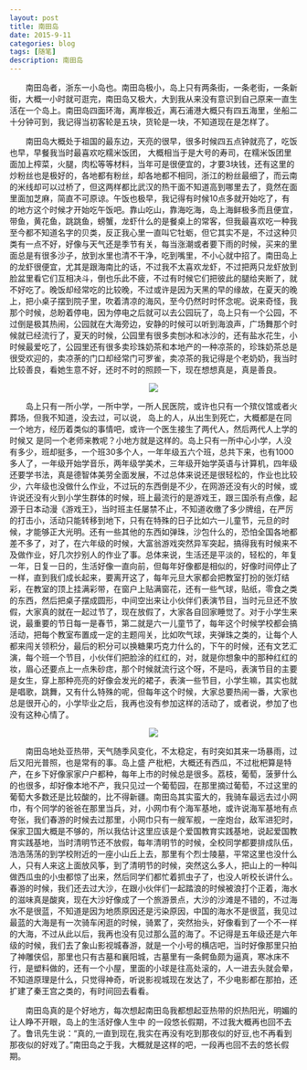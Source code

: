 ```yaml
---
layout: post
title: 南田岛
date: 2015-9-11
categories: blog
tags: [随笔]
description: 南田岛
---
```


&emsp;&emsp;南田岛者，浙东一小岛也。南田岛极小，岛上只有两条街，一条老街，一条新街，大概一小时就可逛完，南田岛又极大，大到我从来没有意识到自己原来一直生活在一个岛上。南田岛四面环海，离岸极近，离石浦港大概只有四五海里，坐船二十分钟可到，我记得当初客轮是五块，货轮是一块，不知道现在是怎样了。

&emsp;&emsp;南田岛大概处于祖国的最东边，天亮的很早，很多时候四五点钟就亮了，吃饭也早，早餐我当时最喜欢吃糯米饭团，
大概相当于是大号的寿司，在糯米饭团里面加上榨菜，火腿，肉松等等材料，当年可是很便宜的，才要3块钱，还有这里的炒粉丝也是极好的，各地都有粉丝，却各地都不相同，浙江的粉丝最细了，而云南的米线却可以过桥了，但这两样都比武汉的热干面不知道高到哪里去了，竟然在面里面加芝麻，简直不可原谅。午饭也极早，我记得有时候10点多就开始吃了，有的地方这个时候才开始吃午饭吧。靠山吃山，靠海吃海，岛上海鲜极多而且便宜，带鱼，黄花鱼，跳跳鱼，螃蟹，龙虾什么的是餐桌上的常客，但我最喜欢吃一种我至今都不知道名字的贝类，反正我心里一直叫它牡蛎，但它其实不是，不过这种贝类有一点不好，好像与天气还是季节有关，每当涨潮或者要下雨的时候，买来的里面总是有很多沙子，放到水里也清不干净，吃到嘴里，不小心就中招了。南田岛上的龙虾很便宜，尤其是跟海南比的话，不过我不太喜欢龙虾，不过把两只龙虾放到脸盆里看它们互相决斗，倒也乐此不疲，不过有时候它们把彼此的腿给夹断了，就不好吃了。晚饭却经常吃的比较晚，不过或许是因为天黑的早的缘故，在夏天的晚上，把小桌子摆到院子里，吹着清凉的海风，至今仍然时时怀念呢。说来奇怪，我那个时候，总盼着停电，因为停电之后就可以去公园玩了，岛上只有一个公园，不过倒是极其热闹，公园就在大海旁边，安静的时候可以听到海浪声，广场舞那个时候就已经流行了，夏天的时候，公园里有很多卖刨冰和冰沙的，还有盐水花生，小时候最爱吃了，公园里还有很多卖珍珠奶茶和本地产的一种凉茶的，珍珠奶茶总是很受欢迎的，卖凉荼的门口却经常门可罗雀，卖凉茶的我记得是个老奶奶，我当时比较善良，看她生意不好，还时不时的照顾一下，现在想想真是，真是善良。 

<center><img src="https://ss0.bdstatic.com/94oJfD_bAAcT8t7mm9GUKT-xh_/timg?image&quality=100&size=b4000_4000&sec=1464158773&di=40790210baf17790ea064f6ec755e519&src=http://upload2007.cnool.net/files2011/20110725/20110725152602218.jpg"></center>


&emsp;&emsp;岛上只有一所小学，一所中学，一所人民医院，或许也只有一个殡仪馆或者火葬场，但我不知道，没去过，可以说，
岛上的人，从出生到死亡，大概都是在同一个地方，经历着类似的事情吧，或许一个医生接生了两代人，然后两代人上学的时候又
是同一个老师来教呢？小地方就是这样的。岛上只有一所中心小学，人没有多少，班却挺多，一个班30多个人，一年年级五六个班，总共下来，也有1000多人了，一年级开始学音乐，两年级学美术，三年级开始学英语与计算机，四年级还要学书法，真是德智体美劳全面发展，不过总体来说还是很轻松的，作业也比较少，六年级也没做什么作业，不过玩的东西倒是不少，在网游还没有火的时候，或许说还没有火到小学生群体的时候，班上最流行的是游戏王，跟三国杀有点像，起源于日本动漫《游戏王》，当时班主任屡禁不止，不知道收缴了多少牌组，在严厉的打击小，活动只能转移到地下，只有在特殊的日子比如六一儿童节，元旦的时候，才能够正大光明。还有一些其他的东西如弹珠，沙包什么的，恐怕全国各地都差不多了，对了，在六年级的时候，大富翁游戏突然异军突起，搞得我有时候来不及做作业，好几次抄别人的作业了事。总体来说，生活还是平淡的，轻松的，年复一年，日复一日的，生活好像一直向前，但每年好像都是相似的，好像时间停止了一样，直到我们成长起来，要离开这了，每年元旦大家都会把教室打扮的张灯结彩，在教室的顶上挂满彩带，在窗户上贴满窗花，还有一些气球，贴纸，零食之类的东西，然后把桌子摆成圆形，中间空出来让小伙伴们表演节目，当时元旦还不放假，大家真的就在一起过节了，现在放假了，大家各自回家睡觉了。对于小学生来说，最重要的节日每一是春节，第二就是六一儿童节了，每年这个时候学校都会搞活动，把每个教室布置成一定的主题闯关，比如吹气球，夹弹珠之类的，让每个人都来闯关领积分，最后的积分可以换糖果巧克力什么的，下午的时候，还有文艺汇演，每个班一个节目，小伙伴们把脸涂的红红的，对，就是你想象中的那种红红的妆，眉心还要点上一点朱砂痣，那个时候就流行这个呀，不是吗，表演节目的主要是女生，穿上那种亮亮的好像会发光的裙子，表演一些节目，小学生嘛，其实也就是唱歌，跳舞，又有什么特殊的呢，但每年这个时候，大家总要热闹一番，大家也总是很开心的，小学毕业之后，我再也没有参加这样的活动了，或者说，参加了也没有这种心情了。

<center><img src="http://upload2007.cnool.net/files2011/20110723/20110723141924796.jpg"></center>

&emsp;&emsp;南田岛地处亚热带，天气随季风变化，不太稳定，有时突如其来一场暴雨，过后又阳光普照，也是常有的事。岛上盛
产枇杷，大概还有西瓜，不过枇杷算是特产，在乡下好像家家户户都种，每年上市的时候总是很多。荔枝，葡萄，菠萝什么的也很多，却好像本地不产，我只见过一个葡萄园，在那里摘过葡萄，不过这里的葡萄大多数还是比较酸的，比不得新疆。南田岛其实蛮大的，我骑车最远去过小网巾，有个同学的爸爸在那里当兵，对，小网巾有个海军基地，或许说海军基地有点夸张，我们春游的时候去过那里，小网巾只有一艘军舰，一座炮台，敌军进犯时，保家卫国大概是不够的，所以我估计这里应该是个爱国教育实践基地，说起爱国教育实践基地，当时清明节还不放假，每年清明节的时候，全校同学都要排成队伍，浩浩荡荡的到学校附近的一座小山丘上去，那里有个烈士陵墓，平常这里也没什么人，只有人来这上面放风筝，到了清明节的时候，突然这么多人，把山上的一种叫做西瓜虫的小虫都惊了出来，然后同学们都忙着抓虫子了，也没人听校长讲什么。春游的时候，我们还去过大沙，在跟小伙伴们一起踏浪的时候被浪打个正着，海水的滋味真是酸爽，现在大沙好像成了一个旅游景点，大沙的沙滩是不错的，不过海水不是很蓝，不知道是因为地质原因还是污染原因，中国的海水不是很蓝，我见过最蓝的大海是有一次骑车闲逛的时候，骑累了，突然抬头，好像看到了一个不一样的大海，不过从此以后，我再也没有见过那么蓝的海了。不记得是五年级还是六年级的时候，我们去了象山影视城春游，就是一个小号的横店吧，当时好像那里只拍了神雕侠侣，那里也只有古墓和襄阳城，古墓里有一条鳄鱼颇为逼真，寒冰床不行，是塑料做的，还有一个小屋，里面的小球是往高处滚的，人一进去头就会晕，不知道原理是什么，只觉得神奇，听说影视城现在发达了，不少电影都在那拍，还扩建了秦王宫之类的，有时间回去看看。

&emsp;&emsp;南田岛真的是个好地方，每次想起南田岛我都想起亚热带的炽热阳光，明媚的让人睁不开眼，岛上的生活好像人生中
的一段悠长假期，不过我大概再也回不去了。鲁讯先生说：“真的,一直到现在,我实在再没有吃到那夜似的好豆,也不再看到那夜似的好戏了。”南田岛之于我，大概就是这样的吧，一段再也回不去的悠长假期。